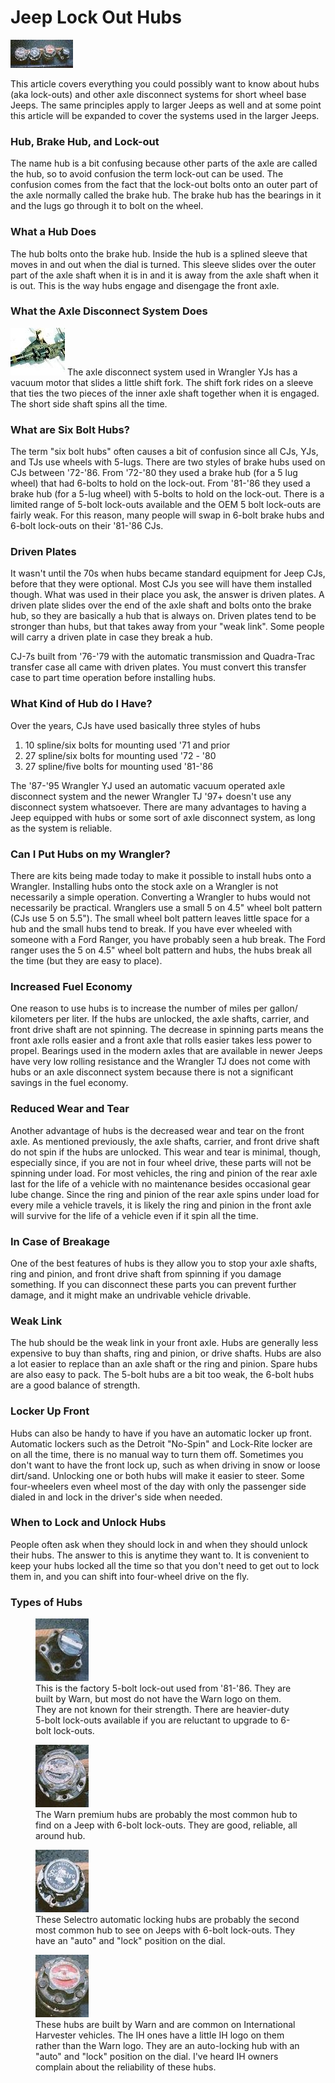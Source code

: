 # Jeep Lock Out Hubs

[![hubs](/images/axle/hubs_.jpg)](/images/axle/hubs.jpg)

This article covers everything you could possibly want to know about hubs (aka lock-outs) and other axle disconnect systems for short wheel base Jeeps. The same principles apply to larger Jeeps as well and at some point this article will be expanded to cover the systems used in the larger Jeeps.

### Hub, Brake Hub, and Lock-out

The name hub is a bit confusing because other parts of the axle are called the hub, so to avoid confusion the term lock-out can be used. The confusion comes from the fact that the lock-out bolts onto an outer part of the axle normally called the brake hub. The brake hub has the bearings in it and the lugs go through it to bolt on the wheel.

### What a Hub Does

The hub bolts onto the brake hub. Inside the hub is a splined sleeve that moves in and out when the dial is turned. This sleeve slides over the outer part of the axle shaft when it is in and it is away from the axle shaft when it is out. This is the way hubs engage and disengage the front axle.

### What the Axle Disconnect System Does

[![Data 30 vacuum](/images/axle/d30vac_.jpg)](/images/axle/d30vac.jpg) The axle disconnect system used in Wrangler YJs has a vacuum motor that slides a little shift fork. The shift fork rides on a sleeve that ties the two pieces of the inner axle shaft together when it is engaged. The short side shaft spins all the time.

### What are Six Bolt Hubs?

The term \"six bolt hubs\" often causes a bit of confusion since all CJs, YJs, and TJs use wheels with 5-lugs. There are two styles of brake hubs used on CJs between \'72-\'86. From \'72-\'80 they used a brake hub (for a 5 lug wheel) that had 6-bolts to hold on the lock-out. From \'81-\'86 they used a brake hub (for a 5-lug wheel) with 5-bolts to hold on the lock-out. There is a limited range of 5-bolt lock-outs available and the OEM 5 bolt lock-outs are fairly weak. For this reason, many people will swap in 6-bolt brake hubs and 6-bolt lock-outs on their \'81-\'86 CJs.

### Driven Plates

It wasn\'t until the 70s when hubs became standard equipment for Jeep CJs, before that they were optional. Most CJs you see will have them installed though. What was used in their place you ask, the answer is driven plates. A driven plate slides over the end of the axle shaft and bolts onto the brake hub, so they are basically a hub that is always on. Driven plates tend to be stronger than hubs, but that takes away from your \"weak link\". Some people will carry a driven plate in case they break a hub.

CJ-7s built from \'76-\'79 with the automatic transmission and Quadra-Trac transfer case all came with driven plates. You must convert this transfer case to part time operation before installing hubs.

### What Kind of Hub do I Have?

Over the years, CJs have used basically three styles of hubs

1.  10 spline/six bolts for mounting used \'71 and prior
2.  27 spline/six bolts for mounting used \'72 - \'80
3.  27 spline/five bolts for mounting used \'81-\'86

The \'87-\'95 Wrangler YJ used an automatic vacuum operated axle disconnect system and the newer Wrangler TJ \'97+ doesn\'t use any disconnect system whatsoever. There are many advantages to having a Jeep equipped with hubs or some sort of axle disconnect system, as long as the system is reliable.

### Can I Put Hubs on my Wrangler?

There are kits being made today to make it possible to install hubs onto a Wrangler. Installing hubs onto the stock axle on a Wrangler is not necessarily a simple operation. Converting a Wrangler to hubs would not necessarily be practical. Wranglers use a small 5 on 4.5\" wheel bolt pattern (CJs use 5 on 5.5\"). The small wheel bolt pattern leaves little space for a hub and the small hubs tend to break. If you have ever wheeled with someone with a Ford Ranger, you have probably seen a hub break. The Ford ranger uses the 5 on 4.5\" wheel bolt pattern and hubs, the hubs break all the time (but they are easy to place).

### Increased Fuel Economy

One reason to use hubs is to increase the number of miles per gallon/ kilometers per liter. If the hubs are unlocked, the axle shafts, carrier, and front drive shaft are not spinning. The decrease in spinning parts means the front axle rolls easier and a front axle that rolls easier takes less power to propel. Bearings used in the modern axles that are available in newer Jeeps have very low rolling resistance and the Wrangler TJ does not come with hubs or an axle disconnect system because there is not a significant savings in the fuel economy.

### Reduced Wear and Tear

Another advantage of hubs is the decreased wear and tear on the front axle. As mentioned previously, the axle shafts, carrier, and front drive shaft do not spin if the hubs are unlocked. This wear and tear is minimal, though, especially since, if you are not in four wheel drive, these parts will not be spinning under load. For most vehicles, the ring and pinion of the rear axle last for the life of a vehicle with no maintenance besides occasional gear lube change. Since the ring and pinion of the rear axle spins under load for every mile a vehicle travels, it is likely the ring and pinion in the front axle will survive for the life of a vehicle even if it spin all the time.

### In Case of Breakage

One of the best features of hubs is they allow you to stop your axle shafts, ring and pinion, and front drive shaft from spinning if you damage something. If you can disconnect these parts you can prevent further damage, and it might make an undrivable vehicle drivable.

### Weak Link

The hub should be the weak link in your front axle. Hubs are generally less expensive to buy than shafts, ring and pinion, or drive shafts. Hubs are also a lot easier to replace than an axle shaft or the ring and pinion. Spare hubs are also easy to pack. The 5-bolt hubs are a bit too weak, the 6-bolt hubs are a good balance of strength.

### Locker Up Front

Hubs can also be handy to have if you have an automatic locker up front. Automatic lockers such as the Detroit \"No-Spin\" and Lock-Rite locker are on all the time, there is no manual way to turn them off. Sometimes you don\'t want to have the front lock up, such as when driving in snow or loose dirt/sand. Unlocking one or both hubs will make it easier to steer. Some four-wheelers even wheel most of the day with only the passenger side dialed in and lock in the driver\'s side when needed.

### When to Lock and Unlock Hubs

People often ask when they should lock in and when they should unlock their hubs. The answer to this is anytime they want to. It is convenient to keep your hubs locked all the time so that you don\'t need to get out to lock them in, and you can shift into four-wheel drive on the fly.

### Types of Hubs

<figure>
<img src="/images/axle/hubs_5bol_.jpg" alt="five bolt hubs" />
<figcaption>This is the factory 5-bolt lock-out used from '81-'86. They are built by Warn, but most do not have the Warn logo on them. They are not known for their strength. There are heavier-duty 5-bolt lock-outs available if you are reluctant to upgrade to 6-bolt lock-outs.</figcaption>
</figure>

<figure>
<img src="/images/axle/hubs_warnp.jpg" alt="six bolt hubs" />
<figcaption>The Warn premium hubs are probably the most common hub to find on a Jeep with 6-bolt lock-outs. They are good, reliable, all around hub.</figcaption>
</figure>

<figure>
<img src="/images/axle/hubs_selectro.jpg" alt="Selectro hubs" />
<figcaption>These Selectro automatic locking hubs are probably the second most common hub to see on Jeeps with 6-bolt lock-outs. They have an "auto" and "lock" position on the dial.</figcaption>
</figure>

<figure>
<img src="/images/axle/hubs_ihauto.jpg" alt="IH automatic locking hubs" />
<figcaption>These hubs are built by Warn and are common on International Harvester vehicles. The IH ones have a little IH logo on them rather than the Warn logo. They are an auto-locking hub with an "auto" and "lock" position on the dial. I've heard IH owners complain about the reliability of these hubs.</figcaption>
</figure>
